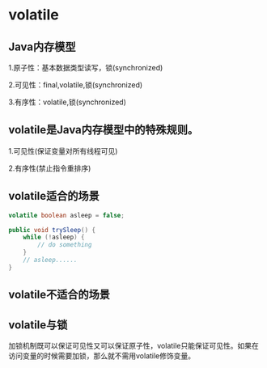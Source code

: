 # volatile

## Java内存模型
1.原子性：基本数据类型读写，锁(synchronized)

2.可见性：final,volatile,锁(synchronized)

3.有序性：volatile,锁(synchronized)


## volatile是Java内存模型中的特殊规则。
1.可见性(保证变量对所有线程可见)

2.有序性(禁止指令重排序)

## volatile适合的场景

```Java
volatile boolean asleep = false;

public void trySleep() {
    while (!asleep) {
        // do something
    }
    // asleep......
}
```
## volatile不适合的场景

## volatile与锁
加锁机制既可以保证可见性又可以保证原子性，volatile只能保证可见性。如果在访问变量的时候需要加锁，那么就不需用volatile修饰变量。
